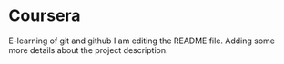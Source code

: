 # Coursera
E-learning of git and github
I am editing the README file. Adding some more details about the project description.

